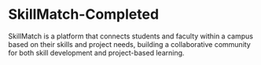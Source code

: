 # SkillMatch-Completed
SkillMatch is a platform that connects students and faculty within a campus based  on their skills and project needs, building a collaborative community for both skill  development and project-based learning. 

